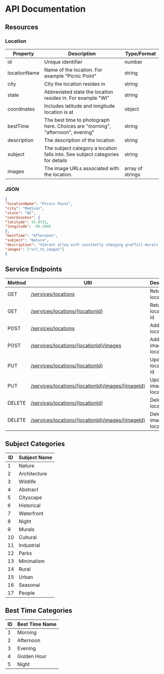 # API Documentation

## Resources

### Location

|Property| Description                                                                    |Type/Format|
|---|--------------------------------------------------------------------------------|---|
|id| Unique identifier                                                              |number|
|locationName| Name of the location. For example "Picnic Point"                               |string|
|city| City the location resides in                                                   |string|
|state| Abbreviated state the location resides in. For example "WI"                    |string|
|coordinates| Includes latitude and longitude location is at                                 |object|
|bestTime| The best time to photograph here. Choices are "morning", "afternoon", evening" |string|
|description| The description of the location                                                |string|
|subject| The subject category a location falls into. See subject categories for details |string|
|images| The image URLs associated with the location.                                   |array of strings|

### JSON
```json
{
"locationName": "Picnic Point",
"city": "Madison",
"state": "WI",
"coordinates": {
"latitude": 43.0731,
"longitude": -89.3845
},
"bestTime": "Afternoon",
"subject": "Nature",
"description": "Vibrant alley with constantly changing graffiti murals.",
"images": ["url_to_image1"]
}
```

## Service Endpoints

| Method | URI                                                                                | Description              |
|--------|------------------------------------------------------------------------------------|--------------------------|
| GET    | [/services/locations](docs/api_docs/get-all-locations.md)                          | Returns all locations    |
| GET    | [/services/locations/{locationId}](docs/api_docs/get-location-by-id.md)            | Returns location by id   |
| POST   | [/services/locations](docs/api_docs/post-location.md)                              | Adds a new location      |
| POST   | [/services/locations/{locationId}/images](docs/api_docs/post-image.md)             | Adds an image to a location |
| PUT    | [/services/locations/{locationId}](docs/api_docs/put-location.md)                  | Updates a location by id |
| PUT    | [/services/locations/{locationId}/images/{imageId}](docs/api_docs/put-image.md)    | Updates an image of a location |
| DELETE | [/services/locations/{locationId}](docs/api_docs/delete-location.md)               | Deletes a location       |
| DELETE | [/services/locations/{locationId}/images/{imageId}](docs/api_docs/delete-image.md) | Deletes an image of a location |

## Subject Categories
| ID | Subject Name    |
|----|-----------------|
| 1  | Nature          |
| 2  | Architecture    |
| 3  | Wildlife        |
| 4  | Abstract        |
| 5  | Cityscape       |
| 6  | Historical      |
| 7  | Waterfront      |
| 8  | Night           |
| 9  | Murals          |
| 10 | Cultural        |
| 11 | Industrial      |
| 12 | Parks           |
| 13 | Minimalism      |
| 14 | Rural           |
| 15 | Urban           |
| 16 | Seasonal        |
| 17 | People          |

## Best Time Categories
| ID | Best Time Name |
|----|----------------|
| 1  | Morning        |
| 2  | Afternoon      |
| 3  | Evening        |
| 4  | Golden Hour    |
| 5  | Night          |

